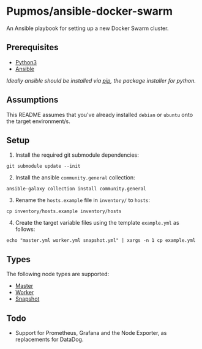 # Pupmos/ansible-docker-swarm

An Ansible playbook for setting up a new Docker Swarm cluster.

## Prerequisites

- [Python3](https://realpython.com/installing-python)
- [Ansible](https://docs.ansible.com/ansible/latest/installation_guide/intro_installation.html)

_Ideally ansible should be installed via [pip](https://pip.pypa.io/en/stable/), the package installer for python._

## Assumptions

This README assumes that you've already installed `debian` or `ubuntu` onto the target environment/s.

## Setup

1. Install the required git submodule dependencies:

```console
git submodule update --init
```

2. Install the ansible `community.general` collection:

```console
ansible-galaxy collection install community.general
```

3. Rename the `hosts.example` file in `inventory/` to `hosts`:

```console
cp inventory/hosts.example inventory/hosts
```

4. Create the target variable files using the template `example.yml` as follows:

```console
echo "master.yml worker.yml snapshot.yml" | xargs -n 1 cp example.yml
```

## Types

The following node types are supported:

- [Master](MASTER.md)
- [Worker](WORKER.md)
- [Snapshot](SNAPSHOT.md)

## Todo

* Support for Prometheus, Grafana and the Node Exporter, as replacements for DataDog.
